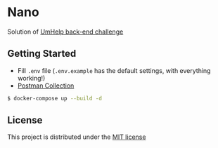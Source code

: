 # Nano

Solution of [UmHelp back-end challenge](https://github.com/da1help/desafios/blob/589d7eca76c74a10d0b960668afdadbf0a5edc87/desafio-back-end.md)

## Getting Started

- Fill `.env` file (`.env.example` has the default settings, with everything working!)
- [Postman Collection](nano.postman_collection.json)

```sh
$ docker-compose up --build -d
```

## License

This project is distributed under the [MIT license](LICENSE)
